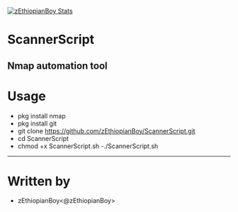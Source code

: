 [![zEthiopianBoy Stats](https://github-readme-stats.vercel.app/api?username=zEthiopianBoy)](https://github.com/zEthiopianBoy/github-readme-stats&show_icons=true)


# ScannerScript
Nmap automation tool
---
# Usage 
- pkg install nmap
- pkg install git
- git clone https://github.com/zEthiopianBoy/ScannerScript.git
- cd ScannerScript
- chmod +x ScannerScript.sh
-./ScannerScript.sh
---
# Written by
- zEthiopianBoy<@zEthiopianBoy>
